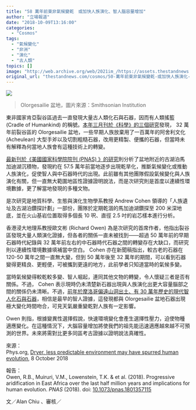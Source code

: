 ```yaml
---
title: "58 萬年前東非氣候變乾　或加快人族演化、智人腦容量增加"
author: "立場報道"
date: "2018-10-09T13:16:00"
categories:
  - "Cosmos"
tags:
  - "氣候變化"
  - "非洲"
  - "演化"
  - "古人類"
topics: []
image: "http://web.archive.org/web/2021im_/https://assets.thestandnews.com/media/photos/olorgesailie_bok-1_site_jyellen_bx0zF.png"
original_url: "thestandnews.com/cosmos/50-萬年前東非氣候變乾-或加快人族演化-智人腦容量增加"
---
```

![](http://web.archive.org/web/2021im_/https://assets.thestandnews.com/media/photos/olorgesailie_bok-1_site_jyellen_bx0zF.png)
> Olorgesailie 盆地，圖片來源：Smithsonian Institution

東非國家肯亞裂谷區過去一直發現大量古人類化石與石器，因而有人類搖籃 (Cradle of Humankind) 的稱號。[本年三月刊於《科學》的三個研究](../../cosmos/%E8%82%AF%E4%BA%9E%E9%81%8E%E5%8D%83%E7%9F%B3%E5%99%A8%E8%AD%89%E4%BA%BA%E9%A1%9E%E8%A4%87%E9%9B%9C%E7%A4%BE%E4%BA%A4%E8%A1%8C%E7%82%BA%E6%97%A9-10-%E8%90%AC%E5%B9%B4%E5%87%BA%E7%8F%BE/)發現， 32 萬年前裂谷區的 Olorgesailie 盆地，一些早期人族放棄用了一百萬年的阿舍利文化 (Acheulean) 大型手斧以及切割粗糙石器，改用更精製、便攜的石器，但當時未有解釋為何當地人族會有這種技術上的轉變。

[最新刊於《美國國家科學院院刊 (PNAS) 》的研究](http://web.archive.org/web/20211229132856/http://www.pnas.org/content/early/2018/10/03/1801357115)則分析了盆地附近的古湖泊馬加迪湖沉積物，發現約在 57.5 萬年前當地逐步出現乾旱化，推斷氣候變化或推動人族演化，促使智人與中石器時代的出現。此前雖有其他團隊假設氣候變化與人族演化有關，但一直無大範圍地區性證據證明說法，而是次研究則是首度以連續性環境數據，更了解當地發現的多種文物。

是次研究是地質科學、生態與演化生物學系教授 Andrew Cohen 領導的「人族遺址及古湖泊鑽探計劃」一部份，團隊於定期乾涸的馬加迪湖鑽探至 200 米深地底，並在火山基岩位置取得多個長 10 呎、直徑 2.5 吋的岩芯樣本進行分析。

香港浸大地理系教授歐文彬 (Richard Owen) 為是次研究的首席作者，他指出裂谷區發現大量人類演化證據，但各者的關係一直未被找到——超過 50 萬年前的早期石器時代紀錄與 32 萬年前左右的中石器時代石器之間的轉變存在大缺口，而研究則以連續性環境數據填補當中空白。 Cohen 亦在新聞稿指出，較古老的石器在 120-50 萬年之間一直無大變，但到 50 萬年後至 32 萬年的期間，可以看到石器變得更精良、更輕便，可被攜到更遠的地方，此前學者只知道當時的氣候多變。

當時氣候變得較乾較多變、智人堀起，連同其他文物的轉變，令人懷疑三者是否有關係。不過， Cohen 表示現時仍未清楚新石器出現與人族演化出更大容量腦部之間的關係仍未清晰。不過，[前年於摩洛哥偏遠山洞出土、有 30 萬年歷史的現代智人化石與石器](../../cosmos/%E6%91%A9%E6%B4%9B%E5%93%A5%E7%99%BC%E7%8F%BE-30-%E8%90%AC%E5%B9%B4%E4%BA%BA%E9%A0%AD%E5%8C%96%E7%9F%B3-%E6%88%96%E7%82%BA%E6%9C%80%E6%97%A9%E5%B7%B2%E7%9F%A5%E6%99%BA%E4%BA%BA%E7%A5%96%E5%85%88%E9%AA%B8%E9%AA%A8/)，相信是最早的智人證據，這發現都與 Olorgesailie 盆地石器出現極大變化時間吻合，可見天氣嚴重變乾對人族有一定影響。

Owen 則指，根據變異性選擇假說，快速環境變化會產生選擇性壓力，迫使物種適應變化。在這種情況下，大腦容量增加將使我們的祖先能迅速適應越來越不可預測的世界。未來將需對比更多同區考古證據以證明說法真確性。

來源：  
Phys.org, [Dryer, less predictable environment may have spurred human evolution](http://web.archive.org/web/20211229132856/https://phys.org/news/2018-10-dryer-environment-spurred-human-evolution.html), 8 October 2018

報告：  
Owen, R.B., Muiruri, V.M., Lowenstein, T.K. & et al. (2018). Progressive aridification in East Africa over the last half million years and implications for human evolution. _PNAS_ (2018). doi: [10.1073/pnas.1801357115](http://web.archive.org/web/20211229132856/http://www.pnas.org/content/early/2018/10/03/1801357115) 

文／Alan Chiu 、審核／